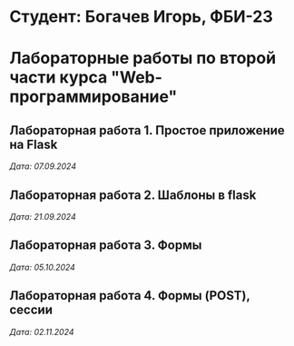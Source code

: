 # Студент: Богачев Игорь, ФБИ-23

# Лабораторные работы по второй части курса "Web-программирование"

## Лабораторная работа 1. Простое приложение на Flask

*Дата: 07.09.2024*

## Лабораторная работа 2. Шаблоны в flask

*Дата: 21.09.2024*

## Лабораторная работа 3. Формы

*Дата: 05.10.2024*

## Лабораторная работа 4. Формы (POST), сессии

*Дата: 02.11.2024*